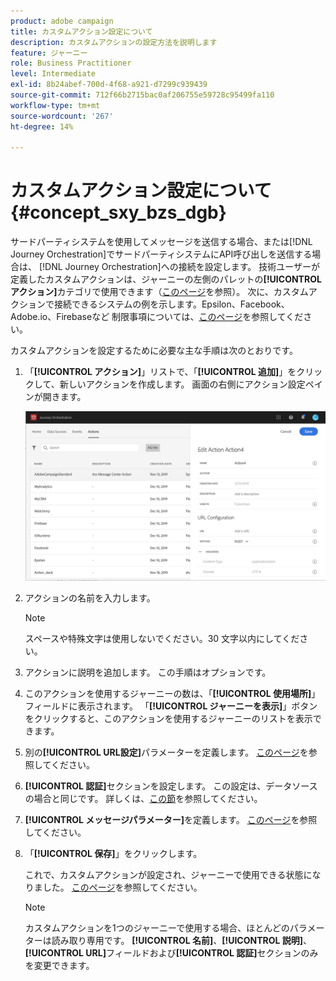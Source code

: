 ```yaml
---
product: adobe campaign
title: カスタムアクション設定について
description: カスタムアクションの設定方法を説明します
feature: ジャーニー
role: Business Practitioner
level: Intermediate
exl-id: 8b24abef-700d-4f68-a921-d7299c939439
source-git-commit: 712f66b2715bac0af206755e59728c95499fa110
workflow-type: tm+mt
source-wordcount: '267'
ht-degree: 14%

---
```


# カスタムアクション設定について {#concept_sxy_bzs_dgb}

サードパーティシステムを使用してメッセージを送信する場合、または[!DNL Journey Orchestration]でサードパーティシステムにAPI呼び出しを送信する場合は、 [!DNL Journey Orchestration]への接続を設定します。 技術ユーザーが定義したカスタムアクションは、ジャーニーの左側のパレットの&#x200B;**[!UICONTROL アクション]**&#x200B;カテゴリで使用できます（[このページ](../building-journeys/about-action-activities.md)を参照）。 次に、カスタムアクションで接続できるシステムの例を示します。Epsilon、Facebook、Adobe.io、Firebaseなど
制限事項については、[このページ](../about/limitations.md)を参照してください。

カスタムアクションを設定するために必要な主な手順は次のとおりです。

1. 「**[!UICONTROL アクション]**」リストで、「**[!UICONTROL 追加]**」をクリックして、新しいアクションを作成します。 画面の右側にアクション設定ペインが開きます。

   ![](../assets/custom2.png)

1. アクションの名前を入力します。

   >[!NOTE]
   >
   >スペースや特殊文字は使用しないでください。30 文字以内にしてください。

1. アクションに説明を追加します。 この手順はオプションです。
1. このアクションを使用するジャーニーの数は、「**[!UICONTROL 使用場所]**」フィールドに表示されます。 「**[!UICONTROL ジャーニーを表示]**」ボタンをクリックすると、このアクションを使用するジャーニーのリストを表示できます。
1. 別の&#x200B;**[!UICONTROL URL設定]**&#x200B;パラメーターを定義します。 [このページ](../action/url-configuration.md)を参照してください。
1. **[!UICONTROL 認証]**&#x200B;セクションを設定します。 この設定は、データソースの場合と同じです。  詳しくは、[この節](../datasource/external-data-sources.md#section_wjp_nl5_nhb)を参照してください。
1. **[!UICONTROL メッセージパラメーター]**&#x200B;を定義します。 [このページ](../action/defining-the-message-parameters.md)を参照してください。
1. 「**[!UICONTROL 保存]**」をクリックします。

   これで、カスタムアクションが設定され、ジャーニーで使用できる状態になりました。 [このページ](../building-journeys/about-action-activities.md)を参照してください。

   >[!NOTE]
   >
   >カスタムアクションを1つのジャーニーで使用する場合、ほとんどのパラメーターは読み取り専用です。 **[!UICONTROL 名前]**、**[!UICONTROL 説明]**、**[!UICONTROL URL]**&#x200B;フィールドおよび&#x200B;**[!UICONTROL 認証]**&#x200B;セクションのみを変更できます。
